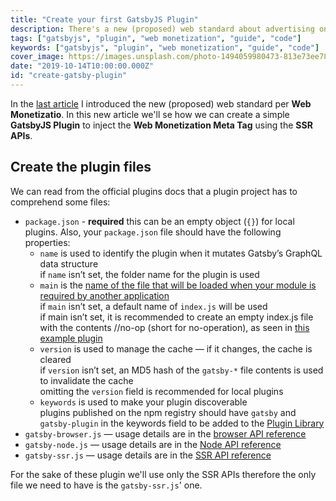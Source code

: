 ```yaml
---
title: "Create your first GatsbyJS Plugin"
description: There's a new (proposed) web standard about advertising on the web. It's called Web Monetization, let's see what's all about.
tags: ["gatsbyjs", "plugin", "web monetization", "guide", "code"]
keywords: ["gatsbyjs", "plugin", "web monetization", "guide", "code"]
cover_image: https://images.unsplash.com/photo-1494059980473-813e73ee784b?ixlib=rb-1.2.1&ixid=eyJhcHBfaWQiOjEyMDd9&auto=format&fit=crop&w=1049&q=80
date: "2019-10-14T10:00:00.000Z"
id: "create-gatsby-plugin"
---
```


In the [last article](https://blog.daudr.me/future-of-web-moentizetion) I introduced the new (proposed) web standard per **Web Monetizatio**. In this new article we'll se how we can create a simple **GatsbyJS Plugin** to inject the **Web Monetization Meta Tag** using the **SSR APIs**.

## Create the plugin files

We can read from the official plugins docs that a plugin project has to comprehend some files:

- `package.json` - **required** this can be an empty object (`{}`) for local plugins.
  Also, your `package.json` file should have the following properties:
  - `name` is used to identify the plugin when it mutates Gatsby’s GraphQL data structure  
    if `name` isn’t set, the folder name for the plugin is used
  - `main` is the [name of the file that will be loaded when your module is required by another application](https://docs.npmjs.com/creating-node-js-modules#create-the-file-that-will-be-loaded-when-your-module-is-required-by-another-application)  
    if `main` isn’t set, a default name of `index.js` will be used  
    if main isn’t set, it is recommended to create an empty index.js file with the contents //no-op (short for no-operation), as seen in [this example plugin](https://github.com/gatsbyjs/gatsby/tree/817a6c14543c73ea8f56c9f93d401b03adb44e9d/packages/gatsby-source-wikipedia)
  - `version` is used to manage the cache — if it changes, the cache is cleared  
    if `version` isn’t set, an MD5 hash of the `gatsby-*` file contents is used to invalidate the cache  
    omitting the `version` field is recommended for local plugins
  - `keywords` is used to make your plugin discoverable  
    plugins published on the npm registry should have `gatsby` and `gatsby-plugin` in the keywords field to be added to the [Plugin Library](https://www.gatsbyjs.org/packages/)
- `gatsby-browser.js` — usage details are in the [browser API reference](https://www.gatsbyjs.org/docs/browser-apis/)
- `gatsby-node.js` — usage details are in the [Node API reference](https://www.gatsbyjs.org/docs/node-apis/)
- `gatsby-ssr.js` — usage details are in the [SSR API reference](https://www.gatsbyjs.org/docs/ssr-apis/)

For the sake of these plugin we'll use only the SSR APIs therefore the only file we need to have is the `gatsby-ssr.js`' one.


